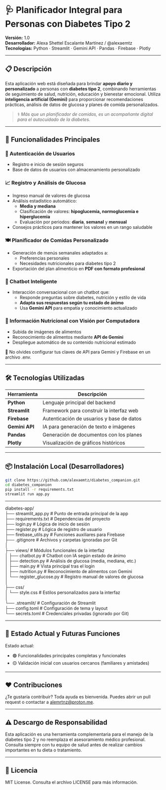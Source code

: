 # 🩺 Planificador Integral para Personas con Diabetes Tipo 2

**Versión:** 1.0  
**Desarrollador:** Alexa Shettel Escalante Martínez / @alexaemtz  
**Tecnologías:** Python · Streamlit · Gemini API · Pandas · Firebase · Plotly

---

## 📋 Descripción

Esta aplicación web está diseñada para brindar **apoyo diario y personalizado** a personas con **diabetes tipo 2**, combinando herramientas de seguimiento de salud, nutrición, educación y bienestar emocional. Utiliza **inteligencia artificial (Gemini)** para proporcionar recomendaciones prácticas, análisis de datos de glucosa y planes de comida personalizados.

> ⚕️ *Más que un planificador de comidas, es un acompañante digital para el autocuidado de la diabetes.*

---

## 🚀 Funcionalidades Principales

### 🔐 Autenticación de Usuarios
- Registro e inicio de sesión seguros
- Base de datos de usuarios con almacenamiento personalizado

### 📈 Registro y Análisis de Glucosa
- Ingreso manual de valores de glucosa
- Análisis estadístico automático:
  - **Media y mediana**
  - Clasificación de valores: **hipoglucemia, normoglucemia e hiperglucemia**
  - Evaluación por periodos: **diaria**, **semanal** y **mensual**
- Consejos prácticos para mantener los valores en un rango saludable

### 🍽️ Planificador de Comidas Personalizado
- Generación de menús semanales adaptados a:
  - Preferencias personales
  - Necesidades nutricionales para diabetes tipo 2
- Exportación del plan alimenticio en **PDF con formato profesional**

### 🧠 Chatbot Inteligente
- Interacción conversacional con un chatbot que:
  - Responde preguntas sobre diabetes, nutrición y estilo de vida
  - **Adapta sus respuestas según tu estado de ánimo**
  - Usa **Gemini API** para empatía y conocimiento actualizado

### 🧾 Información Nutricional con Visión por Computadora
- Subida de imágenes de alimentos
- Reconocimiento de alimentos mediante **API de Gemini**
- Despliegue automático de su contenido nutricional estimado

🔑 No olvides configurar tus claves de API para Gemini y Firebase en un archivo .env.

---

## 🛠️ Tecnologías Utilizadas

| Herramienta          | Descripción                                |
|----------------------|--------------------------------------------|
| **Python**           | Lenguaje principal del backend             |
| **Streamlit**        | Framework para construir la interfaz web   |
| **Firebase**         | Autenticación de usuarios y base de datos  |
| **Gemini API**       | IA para generación de texto e imágenes     |
| **Pandas**           | Generación de documentos con los planes    |
| **Plotly**           | Visualización de gráficos históricos       |

---

## 📦 Instalación Local (Desarrolladores)

```bash
git clone https://github.com/alexaemtz/diabetes_companion.git
cd diabetes_companion
pip install -r requirements.txt
streamlit run app.py
```
---

diabetes-app/  
├── streamlit_app.py              # Punto de entrada principal de la app  
├── requirements.txt              # Dependencias del proyecto  
├── login.py                      # Lógica de inicio de sesión  
├── register.py                   # Lógica de registro de usuario  
├── firebase_utils.py             # Funciones auxiliares para Firebase  
├── .gitignore                    # Archivos y carpetas ignoradas por Git  
│  
├── views/                        # Módulos funcionales de la interfaz  
│   ├── chatbot.py                # Chatbot con IA según estado de ánimo  
│   ├── detection.py             # Análisis de glucosa (media, mediana, etc.)  
│   ├── main.py                   # Vista principal tras el login  
│   ├── nutrition.py              # Reconocimiento de alimentos con Gemini  
│   └── register_glucose.py       # Registro manual de valores de glucosa  
│  
├── css/  
│   └── style.css                 # Estilos personalizados para la interfaz  
│  
└── .streamlit/                   # Configuración de Streamlit  
    ├── config.toml               # Configuración de tema y layout  
    └── secrets.toml              # Credenciales privadas (ignorado por Git)  

---

## 📍 Estado Actual y Futuras Funciones
Estado actual:
- 🟢 Funcionalidades principales completas y funcionales
- 🟡 Validación inicial con usuarios cercanos (familiares y amistades)

---

## ❤️ Contribuciones
¿Te gustaría contribuir? Toda ayuda es bienvenida. Puedes abrir un pull request o contactar a alemrtnz@proton.me.

---

## ⚠️ Descargo de Responsabilidad
Esta aplicación es una herramienta complementaria para el manejo de la diabetes tipo 2 y no reemplaza el asesoramiento médico profesional. Consulta siempre con tu equipo de salud antes de realizar cambios importantes en tu dieta o tratamiento.

---

## 📄 Licencia
MIT License. Consulta el archivo LICENSE para más información.
